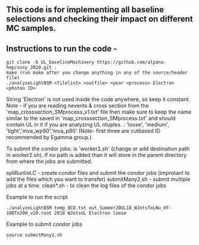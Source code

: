 ## This code is for implementing all baseline selections and checking their impact on different MC samples.

## Instructions to run the code -
```
git clone -b UL_baselineMachinery https://github.com/alpana-hep/susy_2020.git .
make (run make after you change anything in any of the source/header file)
./analyzeLightBSM <filelist> <outfile> <year <process> Electron <photon ID>
```
String 'Electron' is not used inside the code anywhere, so keep it constant.
Note - if you are reading nevents & cross section from the 'map_crosssection_SMprocess_v1.txt' file then make sure to keep the <process> name similar to the saved in 'map_crosssection_SMprocess.txt' and should contain UL in it if you are analyzing UL ntuples.
<photon ID>: 'loose', 'medium', 'tight','mva_wp90','mva_p80'
(Note-  first three are cutbased ID recommended by Egamma group.)

To submit the condor jobs:
<executable> is 'worker2.sh' (change or add destination path in worker2.sh). If no path is added than it will store in the parent directory from where the jobs are submitted. 

spliRunlist.C - create condor files and submit the condor jobs (improtant to add the files which you want to transfer)
submitMany2.sh - submit multiple jobs at a time.
clean*.sh - to clean the log files of the condor jobs

Example to run the script
```
./analyzeLightBSM temp_QCD.txt out_Summer20UL18_WJetsToLNu_HT-100To200_v20.root 2018 WJetsUL Electron loose
```
Example to submit condor jobs
```
source submitMany2.sh
``